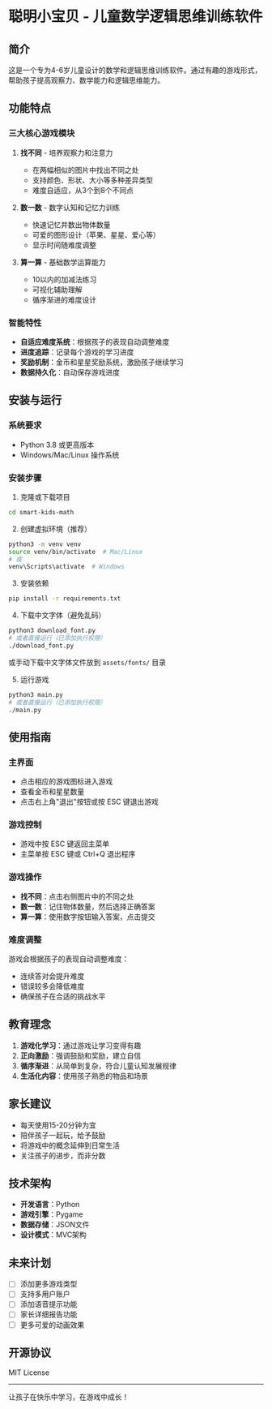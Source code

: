# 聪明小宝贝 - 儿童数学逻辑思维训练软件

## 简介

这是一个专为4-6岁儿童设计的数学和逻辑思维训练软件。通过有趣的游戏形式，帮助孩子提高观察力、数学能力和逻辑思维能力。

## 功能特点

### 三大核心游戏模块

1. **找不同** - 培养观察力和注意力
   - 在两幅相似的图片中找出不同之处
   - 支持颜色、形状、大小等多种差异类型
   - 难度自适应，从3个到8个不同点

2. **数一数** - 数字认知和记忆力训练
   - 快速记忆并数出物体数量
   - 可爱的图形设计（苹果、星星、爱心等）
   - 显示时间随难度调整

3. **算一算** - 基础数学运算能力
   - 10以内的加减法练习
   - 可视化辅助理解
   - 循序渐进的难度设计

### 智能特性

- **自适应难度系统**：根据孩子的表现自动调整难度
- **进度追踪**：记录每个游戏的学习进度
- **奖励机制**：金币和星星奖励系统，激励孩子继续学习
- **数据持久化**：自动保存游戏进度

## 安装与运行

### 系统要求
- Python 3.8 或更高版本
- Windows/Mac/Linux 操作系统

### 安装步骤

1. 克隆或下载项目
```bash
cd smart-kids-math
```

2. 创建虚拟环境（推荐）
```bash
python3 -m venv venv
source venv/bin/activate  # Mac/Linux
# 或
venv\Scripts\activate  # Windows
```

3. 安装依赖
```bash
pip install -r requirements.txt
```

4. 下载中文字体（避免乱码）
```bash
python3 download_font.py
# 或者直接运行（已添加执行权限）
./download_font.py
```
或手动下载中文字体文件放到 `assets/fonts/` 目录

5. 运行游戏
```bash
python3 main.py
# 或者直接运行（已添加执行权限）
./main.py
```

## 使用指南

### 主界面
- 点击相应的游戏图标进入游戏
- 查看金币和星星数量
- 点击右上角"退出"按钮或按 ESC 键退出游戏

### 游戏控制
- 游戏中按 ESC 键返回主菜单
- 主菜单按 ESC 键或 Ctrl+Q 退出程序

### 游戏操作
- **找不同**：点击右侧图片中的不同之处
- **数一数**：记住物体数量，然后选择正确答案
- **算一算**：使用数字按钮输入答案，点击提交

### 难度调整
游戏会根据孩子的表现自动调整难度：
- 连续答对会提升难度
- 错误较多会降低难度
- 确保孩子在合适的挑战水平

## 教育理念

1. **游戏化学习**：通过游戏让学习变得有趣
2. **正向激励**：强调鼓励和奖励，建立自信
3. **循序渐进**：从简单到复杂，符合儿童认知发展规律
4. **生活化内容**：使用孩子熟悉的物品和场景

## 家长建议

- 每天使用15-20分钟为宜
- 陪伴孩子一起玩，给予鼓励
- 将游戏中的概念延伸到日常生活
- 关注孩子的进步，而非分数

## 技术架构

- **开发语言**：Python
- **游戏引擎**：Pygame
- **数据存储**：JSON文件
- **设计模式**：MVC架构

## 未来计划

- [ ] 添加更多游戏类型
- [ ] 支持多用户账户
- [ ] 添加语音提示功能
- [ ] 家长详细报告功能
- [ ] 更多可爱的动画效果

## 开源协议

MIT License

---

让孩子在快乐中学习，在游戏中成长！
